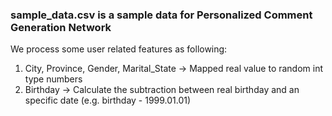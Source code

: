 ### sample_data.csv is a sample data for Personalized Comment Generation Network
We process some user related features as following:
1) City, Province, Gender, Marital_State -> Mapped real value to random int type numbers
2) Birthday -> Calculate the subtraction between real birthday and an specific date (e.g. birthday - 1999.01.01) 
